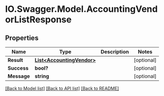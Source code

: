 # IO.Swagger.Model.AccountingVendorListResponse
## Properties

Name | Type | Description | Notes
------------ | ------------- | ------------- | -------------
**Result** | [**List&lt;AccountingVendor&gt;**](AccountingVendor.md) |  | [optional] 
**Success** | **bool?** |  | [optional] 
**Message** | **string** |  | [optional] 

[[Back to Model list]](../README.md#documentation-for-models) [[Back to API list]](../README.md#documentation-for-api-endpoints) [[Back to README]](../README.md)

